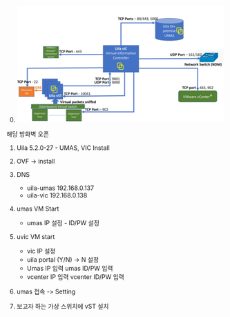 0. ![1744006605017](image/uila_install_20250407/1744006605017.png)

해당 방화벽 오픈

1. Uila 5.2.0-27 - UMAS, VIC Install
2. OVF -> install
3. DNS
   - uila-umas 192.168.0.137
   - uila-vic 192.168.0.138
4. umas VM Start
   - umas IP 설정 - ID/PW 설정
5. uvic VM start

   - vic IP 설정
   - uila portal (Y/N) -> N 설정
   - Umas IP 입력 umas ID/PW 입력
   - vcenter IP 입력 vcenter ID/PW 입력

6. umas 접속 -> Setting

7. 보고자 하는 가상 스위치에 vST 설치
